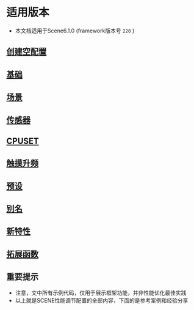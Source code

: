 # 适用版本
- 本文档适用于Scene6.1.0 (framework版本号 `220` )

## [创建空配置](./empty.md)
## [基础](./basic.md)
## [场景](./apps.md)
## [传感器](./sensor.md)
## [CPUSET](./cpuset.md)
## [触摸升频](./booster.md)
## [预设](./presets.md)
## [别名](./alias.md)
## [新特性](./new_features.md)
## [拓展函数](./kernel_features.md)

## 重要提示
- 注意，文中所有示例代码，仅用于展示框架功能，并非性能优化最佳实践
- 以上就是SCENE性能调节配置的全部内容，下面的是参考案例和经验分享
